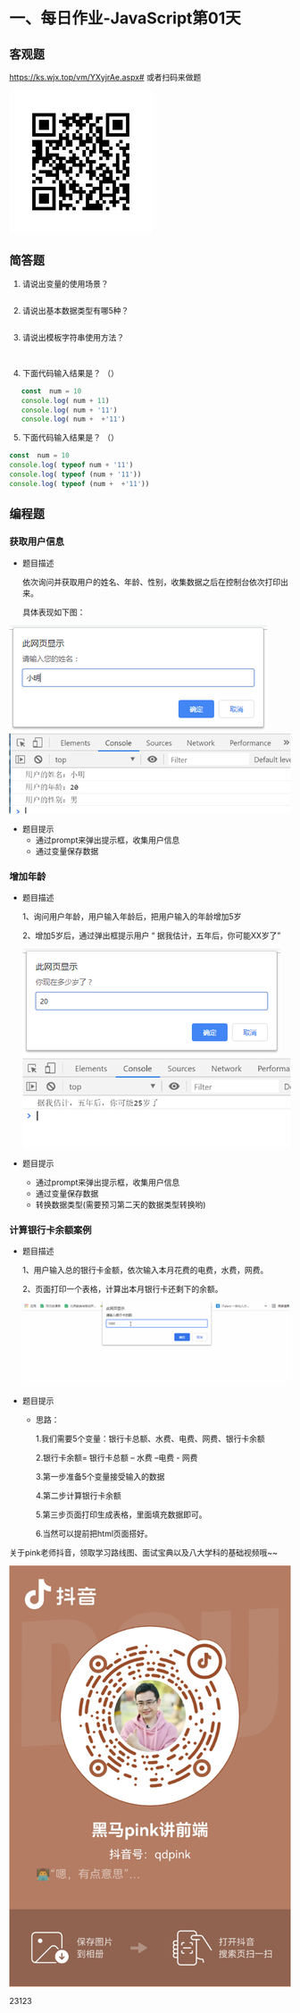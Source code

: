 # 一、每日作业-JavaScript第01天

## 客观题

https://ks.wjx.top/vm/YXyjrAe.aspx# 
或者扫码来做题

 <img src="images/qrcode.jpg">

## 简答题

1. 请说出变量的使用场景？

~~~

~~~

2. 请说出基本数据类型有哪5种？

~~~

~~~

3. 请说出模板字符串使用方法？

~~~
	
~~~

4. 下面代码输入结果是？ （） 

```javascript
   const  num = 10
   console.log( num + 11)
   console.log( num + '11')
   console.log( num +  +'11')
```

5. 下面代码输入结果是？ （）

```javascript
const  num = 10
console.log( typeof num + '11')
console.log( typeof (num + '11'))
console.log( typeof (num +  +'11'))
```

## 编程题

### 获取用户信息

- 题目描述

  依次询问并获取用户的姓名、年龄、性别，收集数据之后在控制台依次打印出来。

  具体表现如下图：


<img src="images/图片1.png">

<img src="images/图片4.png">

- 题目提示
  - 通过prompt来弹出提示框，收集用户信息
  - 通过变量保存数据

### 增加年龄

- 题目描述

  1、询问用户年龄，用户输入年龄后，把用户输入的年龄增加5岁

  2、增加5岁后，通过弹出框提示用户 “ 据我估计，五年后，你可能XX岁了”

  <img src="images/图片5.png">

  <img src="images/图片6.png">

- 题目提示

  - 通过prompt来弹出提示框，收集用户信息
  - 通过变量保存数据
  - 转换数据类型(需要预习第二天的数据类型转换哟)

### 计算银行卡余额案例

- 题目描述

  1、用户输入总的银行卡金额，依次输入本月花费的电费，水费，网费。

  2、页面打印一个表格，计算出本月银行卡还剩下的余额。

  <img src="images/111.gif">


- 题目提示

  - 思路：

    1.我们需要5个变量：银行卡总额、水费、电费、网费、银行卡余额

    2.银行卡余额= 银行卡总额 – 水费 –电费  - 网费  

    3.第一步准备5个变量接受输入的数据

    4.第二步计算银行卡余额 

    5.第三步页面打印生成表格，里面填充数据即可。

    6.当然可以提前把html页面搭好。

关于pink老师抖音，领取学习路线图、面试宝典以及八大学科的基础视频哦~~

<img src="images/pink.jpg">

23123